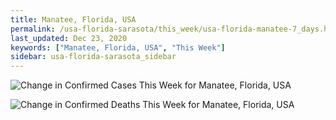 ```yaml
---
title: Manatee, Florida, USA
permalink: /usa-florida-sarasota/this_week/usa-florida-manatee-7_days.html
last_updated: Dec 23, 2020
keywords: ["Manatee, Florida, USA", "This Week"]
sidebar: usa-florida-sarasota_sidebar
---
```


![Change in Confirmed Cases This Week for Manatee, Florida, USA](/covid_tracker/images/graphs/usa-florida-manatee-delta_confirmed-7_days_graph.png)

![Change in Confirmed Deaths This Week for Manatee, Florida, USA](/covid_tracker/images/graphs/usa-florida-manatee-delta_deaths-7_days_graph.png)
